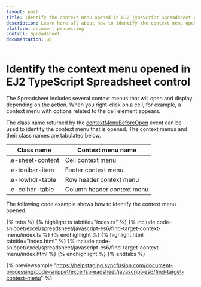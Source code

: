```yaml
---
layout: post
title: Identify the context menu opened in EJ2 TypeScript Spreadsheet control | Syncfusion
description: Learn here all about how to identify the context menu opened in Syncfusion EJ2 TypeScript Spreadsheet control of Syncfusion Essential JS 2 and more.
platform: document-processing
control: Spreadsheet 
documentation: ug
---
```


# Identify the context menu opened in EJ2 TypeScript Spreadsheet control

The Spreadsheet includes several context menus that will open and display depending on the action. When you right-click on a cell, for example, a context menu with options related to the cell element appears.

The class name returned by the [contextMenuBeforeOpen](https://ej2.syncfusion.com/documentation/api/spreadsheet/#contextmenubeforeopen) event can be used to identify the context menu that is opened. The context menus and their class names are tabulated below.

| Class name | Context menu name |
|-------|---------|
| .e-sheet-content | Cell context menu |
| .e-toolbar-item | Footer context menu |
| .e-rowhdr-table | Row header context menu |
| .e-colhdr-table | Column header context menu |

The following code example shows how to identify the context menu opened.

{% tabs %}
{% highlight ts tabtitle="index.ts" %}
{% include code-snippet/excel/spreadsheet/javascript-es6/find-target-context-menu/index.ts %}
{% endhighlight %}
{% highlight html tabtitle="index.html" %}
{% include code-snippet/excel/spreadsheet/javascript-es6/find-target-context-menu/index.html %}
{% endhighlight %}
{% endtabs %}
        
{% previewsample "https://helpstaging.syncfusion.com/document-processing/code-snippet/excel/spreadsheet/javascript-es6/find-target-context-menu" %}
